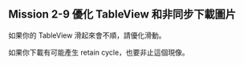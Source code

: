 ## Mission 2-9 優化 TableView 和非同步下載圖片

如果你的 TableView 滑起來會不順，請優化滑動。

如果你下載有可能產生 retain cycle，也要非止這個現像。
